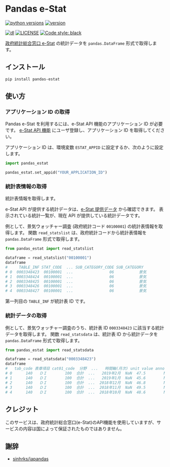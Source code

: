 # Pandas e-Stat

[![python versions](https://img.shields.io/pypi/pyversions/pandas-estat.svg)](https://pypi.org/project/pandas-estat/)
[![version](https://img.shields.io/pypi/v/pandas-estat.svg)](https://pypi.org/project/pandas-estat/)
<!-- [![build status](https://travis-ci.com/simaki/pandas-estat.svg?branch=master)](https://travis-ci.com/simaki/pands-estat) -->
<!-- [![codecov](https://codecov.io/gh/simaki/pandas_estat/branch/master/graph/badge.svg)](https://codecov.io/gh/simaki/pandas_estat) -->
[![dl](https://img.shields.io/pypi/dm/pandas_estat)](https://pypi.org/project/pandas_estat/)
[![LICENSE](https://img.shields.io/github/license/simaki/pandas-estat)](LICENSE)
[![Code style: black](https://img.shields.io/badge/code%20style-black-000000.svg)](https://github.com/psf/black)

[政府統計総合窓口 e-Stat](https://www.e-stat.go.jp/) の統計データを `pandas.DataFrame` 形式で取得します。

## インストール

```sh
pip install pandas-estat
```

## 使い方

### アプリケーション ID の取得

Pandas e-Stat を利用するには、e-Stat API 機能のアプリケーション ID が必要です。
[e-Stat API 機能](https://www.e-stat.go.jp/api/) にユーザ登録し、アプリケーション ID を取得してください。

アプリケーション ID は、環境変数 `ESTAT_APPID` に設定するか、次のように設定します。

```python
import pandas_estat

pandas_estat.set_appid("YOUR_APPLICATION_ID")
```

### 統計表情報の取得

統計表情報を取得します。

e-Stat API が提供する統計データは、[e-Stat 提供データ](https://www.e-stat.go.jp/api/api-info/api-data) から確認できます。
表示されている統計一覧が、現在 API が提供している統計データです。

<!-- screen shot -->

例として、景気ウォッチャー調査 (政府統計コード `00100001`) の統計表情報を取得します。
関数 `read_statslist` は、政府統計コードから統計表情報を `pandas.DataFrame` 形式で取得します。

```python
from pandas_estat import read_statslist

dataframe = read_statslist("00100001")
dataframe
#     TABLE_INF STAT_CODE  ... SUB_CATEGORY_CODE SUB_CATEGORY
# 0  0003348423  00100001  ...                06           景気
# 1  0003348424  00100001  ...                06           景気
# 2  0003348425  00100001  ...                06           景気
# 3  0003348426  00100001  ...                06           景気
# 4  0003348427  00100001  ...                06           景気
```

第一列目の `TABLE_INF` が統計表 ID です。

### 統計データの取得

例として、景気ウォッチャー調査のうち、統計表 ID `0003348423` に該当する統計データを取得します。
関数 `read_statsdata` は、統計表 ID から統計データを `pandas.DataFrame` 形式で取得します。

```python
from pandas_estat import read_statsdata

dataframe = read_statsdata("0003348423")
dataframe
#   tab_code 表章項目 cat01_code  分野  ...   時間軸(月次) unit value annotation
# 0      140   ＤＩ        100  合計  ...   2019年2月  NaN  47.5        NaN
# 1      140   ＤＩ        100  合計  ...   2019年1月  NaN  45.6        NaN
# 2      140   ＤＩ        100  合計  ...  2018年12月  NaN  46.8        NaN
# 3      140   ＤＩ        100  合計  ...  2018年11月  NaN  49.5        NaN
# 4      140   ＤＩ        100  合計  ...  2018年10月  NaN  48.6        NaN
```

## クレジット

このサービスは、政府統計総合窓口(e-Stat)のAPI機能を使用していますが、サービスの内容は国によって保証されたものではありません。

## 謝辞

* [sinhrks/japandas](https://github.com/sinhrks/japandas)
